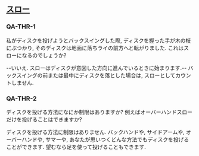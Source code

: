 ## [スロー](80201)

### QA-THR-1
私がディスクを投げようとバックスイングした際,
ディスクを握った手が木の枝にぶつかり,
そのディスクは地面に落ちライの前方へと転がりました.
これはスローになるのでしょうか?

--いいえ.
スローはディスクが意図した方向に進んでいるときに始まります.--
バックスイングの前または最中にディスクを落とした場合は,
スローとしてカウントしません.

### QA-THR-2
ディスクを投げる方法になにか制限はありますか?
例えばオーバーハンドスローだけを投げることはできますか?

ディスクを投げる方法に制限はありません.
バックハンドや,
サイドアームや,
オーバーハンドや,
サマーや,
あなたが思いつくどんな方法でもディスクを投げることができます.
望むなら足を使って投げることもできます.
